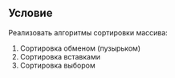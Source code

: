 ## Условие
Реализовать алгоритмы сортировки массива:
1) Сортировка обменом (пузырьком)
2) Сортировка вставками
3) Сортировка выбором